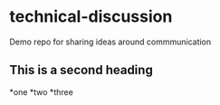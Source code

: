 # technical-discussion
Demo repo for sharing ideas around commmunication


## This is a second heading
*one
*two
*three

